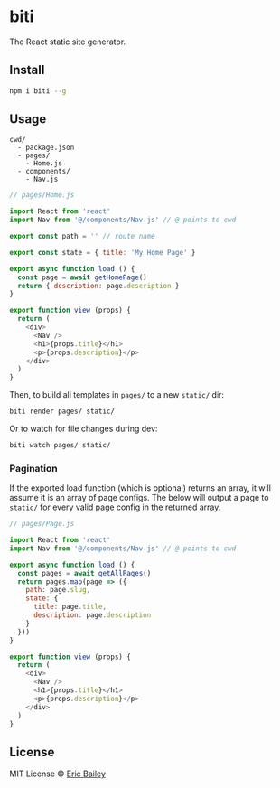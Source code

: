 # biti
The React static site generator.

## Install
```bash
npm i biti --g
```

## Usage
```
cwd/
  - package.json
  - pages/
    - Home.js
  - components/
    - Nav.js
```
```javascript
// pages/Home.js

import React from 'react'
import Nav from '@/components/Nav.js' // @ points to cwd

export const path = '' // route name

export const state = { title: 'My Home Page' }

export async function load () {
  const page = await getHomePage()
  return { description: page.description }
}

export function view (props) {
  return (
    <div>
      <Nav />
      <h1>{props.title}</h1>
      <p>{props.description}</p>
    </div>
  )
}
```
Then, to build all templates in `pages/` to a new `static/` dir:
```bash
biti render pages/ static/
```
Or to watch for file changes during dev:
```bash
biti watch pages/ static/
```

### Pagination
If the exported load function (which is optional) returns an array, it will
assume it is an array of page configs. The below will output a page to `static/`
for every valid page config in the returned array.
```javascript
// pages/Page.js

import React from 'react'
import Nav from '@/components/Nav.js' // @ points to cwd

export async function load () {
  const pages = await getAllPages()
  return pages.map(page => ({
    path: page.slug,
    state: {
      title: page.title,
      description: page.description
    }
  }))
}

export function view (props) {
  return (
    <div>
      <Nav />
      <h1>{props.title}</h1>
      <p>{props.description}</p>
    </div>
  )
}
```

## License
MIT License © [Eric Bailey](https://estrattonbailey.com)
